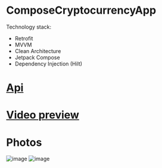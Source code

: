 # ComposeCryptocurrencyApp
Technology stack:
 - Retrofit
 - MVVM
 - Clean Architecture
 - Jetpack Compose
 - Dependency Injection (Hilt)

# [Api](https://api.coinpaprika.com/)

# [Video preview](https://youtube.com/shorts/BFpa2Ex7cg4?feature=share)

 
# Photos
![image](https://user-images.githubusercontent.com/91286770/194746258-fed87285-64a8-4ada-b791-188fcd8136fe.png)
![image](https://user-images.githubusercontent.com/91286770/194746248-c5f5ef4c-fe9e-4240-bddb-5135b38183b1.png)
